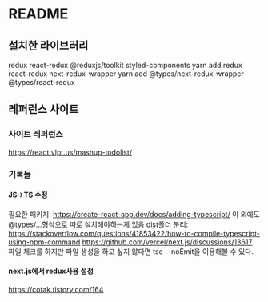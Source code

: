# README
## 설치한 라이브러리
redux
react-redux
@reduxjs/toolkit
styled-components
yarn add redux react-redux next-redux-wrapper
yarn add @types/next-redux-wrapper @types/react-redux 

## 레퍼런스 사이트
### 사이트 레퍼런스
https://react.vlpt.us/mashup-todolist/

### 기록들
#### JS->TS 수정
필요한 패키지: https://create-react-app.dev/docs/adding-typescript/
이 외에도 @types/...형식으로 따로 설치해야하는게 있음
dist폴더 분리: https://stackoverflow.com/questions/41853422/how-to-compile-typescript-using-npm-command
https://github.com/vercel/next.js/discussions/13617
파일 체크를 하지만 파일 생성을 하고 싶지 않다면 tsc --noEmit을 이용해볼 수 있다.

#### next.js에서 redux사용 설정
https://cotak.tistory.com/164